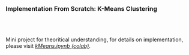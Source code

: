 </br>

### Implementation From Scratch: K-Means Clustering
</br>
</br>

Mini project for theoritical understanding, for details on implementation, please visit _[kMeans.ipynb (colab)]()_.
</br>
</br>
